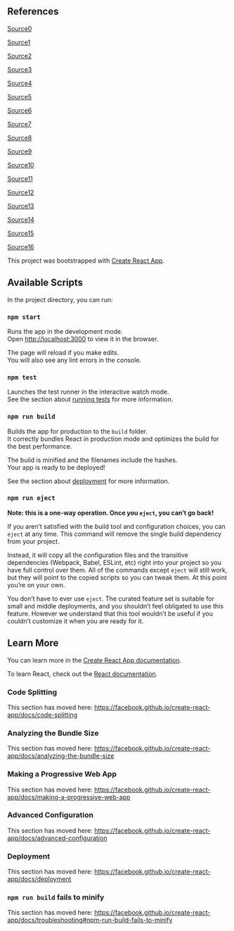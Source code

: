 ## References
[Source0](https://medium.com/the-web-tub/managing-your-react-state-with-redux-affab72de4b1)

[Source1](https://dzone.com/articles/what-is-the-reactjs-thispropsitemsmap-property)

[Source2](https://react-redux.js.org/using-react-redux/connect-mapdispatch)

[Source3](https://redux.js.org/basics/reducers)

[Source4](https://reactjs.org/docs/handling-events.html)

[Source5](https://blog.logrocket.com/a-guide-to-react-onclick-event-handlers-d411943b14dd/)

[Source6](https://www.w3schools.com/css)

[Source7](https://github.com/patkarns/CPSC436-A1)

[Source8](https://github.com/danyakarras/react-redux-button-counter/)

[Source9](https://stackoverflow.com/questions/39419237/what-is-mapdispatchtoprops)

[Source10](https://medium.com/@agoiabeladeyemi/the-complete-guide-to-forms-in-react-d2ba93f32825)

[Source11](https://hjnilsson.com/2016/12/11/generic-form-handleChange-in-react/)

[Source12](https://daveceddia.com/redux-tutorial/)

[Source13](https://itnext.io/keep-calm-and-handle-forms-in-react-js-52c67eea340e)

[Source14](https://alligator.io/redux/redux-thunk/)

[Source15](https://www.w3schools.com/howto/howto_css_animate_buttons.asp)

[Source16](https://blog.logrocket.com/managing-asynchronous-actions-in-redux-1bc7d28a00c6/)

This project was bootstrapped with [Create React App](https://github.com/facebook/create-react-app).

## Available Scripts

In the project directory, you can run:

### `npm start`

Runs the app in the development mode.<br>
Open [http://localhost:3000](http://localhost:3000) to view it in the browser.

The page will reload if you make edits.<br>
You will also see any lint errors in the console.

### `npm test`

Launches the test runner in the interactive watch mode.<br>
See the section about [running tests](https://facebook.github.io/create-react-app/docs/running-tests) for more information.

### `npm run build`

Builds the app for production to the `build` folder.<br>
It correctly bundles React in production mode and optimizes the build for the best performance.

The build is minified and the filenames include the hashes.<br>
Your app is ready to be deployed!

See the section about [deployment](https://facebook.github.io/create-react-app/docs/deployment) for more information.

### `npm run eject`

**Note: this is a one-way operation. Once you `eject`, you can’t go back!**

If you aren’t satisfied with the build tool and configuration choices, you can `eject` at any time. This command will remove the single build dependency from your project.

Instead, it will copy all the configuration files and the transitive dependencies (Webpack, Babel, ESLint, etc) right into your project so you have full control over them. All of the commands except `eject` will still work, but they will point to the copied scripts so you can tweak them. At this point you’re on your own.

You don’t have to ever use `eject`. The curated feature set is suitable for small and middle deployments, and you shouldn’t feel obligated to use this feature. However we understand that this tool wouldn’t be useful if you couldn’t customize it when you are ready for it.

## Learn More

You can learn more in the [Create React App documentation](https://facebook.github.io/create-react-app/docs/getting-started).

To learn React, check out the [React documentation](https://reactjs.org/).

### Code Splitting

This section has moved here: https://facebook.github.io/create-react-app/docs/code-splitting

### Analyzing the Bundle Size

This section has moved here: https://facebook.github.io/create-react-app/docs/analyzing-the-bundle-size

### Making a Progressive Web App

This section has moved here: https://facebook.github.io/create-react-app/docs/making-a-progressive-web-app

### Advanced Configuration

This section has moved here: https://facebook.github.io/create-react-app/docs/advanced-configuration

### Deployment

This section has moved here: https://facebook.github.io/create-react-app/docs/deployment

### `npm run build` fails to minify

This section has moved here: https://facebook.github.io/create-react-app/docs/troubleshooting#npm-run-build-fails-to-minify
